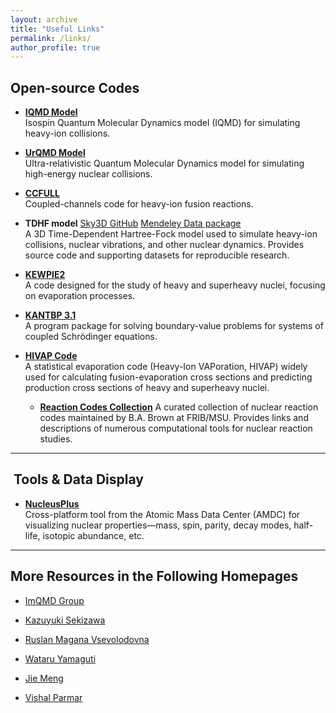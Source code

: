 ```yaml
---
layout: archive
title: "Useful Links"
permalink: /links/
author_profile: true
---
```



##  Open-source Codes

- **[IQMD Model](https://www.scidb.cn/en/detail?dataSetId=d198f93bff464a3c80e0e02485ef1304)**  
  Isospin Quantum Molecular Dynamics model (IQMD) for simulating heavy-ion collisions.

- **[UrQMD Model](https://itp.uni-frankfurt.de/~bleicher/index.html?content=urqmd)**  
  Ultra-relativistic Quantum Molecular Dynamics model for simulating high-energy nuclear collisions.

- **[CCFULL](https://www2.yukawa.kyoto-u.ac.jp/~kouichi.hagino/ccfull.html)**  
  Coupled-channels code for heavy-ion fusion reactions.

- **TDHF model** [Sky3D GitHub](https://github.com/manybody/sky3d) [Mendeley Data package](https://data.mendeley.com/datasets/vzbrzvyrn4/2)  
  A 3D Time-Dependent Hartree-Fock model used to simulate heavy-ion collisions, nuclear vibrations, and other nuclear dynamics. Provides source code and supporting datasets for reproducible research.


- **[KEWPIE2](https://data.mendeley.com/datasets/jpr32dzp8g/1)**  
  A code designed for the study of heavy and superheavy nuclei, focusing on evaporation processes.

- **[KANTBP 3.1](https://data.mendeley.com/datasets/4vm9fhyvh3/1)**  
  A program package for solving boundary-value problems for systems of coupled Schrödinger equations.

- **[HIVAP Code](http://www.imqmd.com/download.html)**  
  A statistical evaporation code (Heavy-Ion VAPoration, HIVAP) widely used for calculating fusion-evaporation cross sections and predicting production cross sections of heavy and superheavy nuclei.

  - **[Reaction Codes Collection](https://people.frib.msu.edu/~brown/reaction-codes/home.html)** 
  A curated collection of nuclear reaction codes maintained by B.A. Brown at FRIB/MSU. Provides links and descriptions of numerous computational tools for nuclear reaction studies.

---

##  ​ Tools & Data Display

- **[NucleusPlus](https://amdc.impcas.ac.cn/web/nubcleus%202_en.html)**  
  Cross-platform tool from the Atomic Mass Data Center (AMDC) for visualizing nuclear properties—mass, spin, parity, decay modes, half-life, isotopic abundance, etc.

---

## More Resources in the Following Homepages

- [ImQMD Group](http://www.imqmd.com/)  

- [Kazuyuki Sekizawa](https://sekizawa.fizyka.pw.edu.pl/english/index.html)  

- [Ruslan Magana Vsevolodovna](https://science-ruslan.weebly.com/about.html)  

- [Wataru Yamaguti](https://www.rcnp.osaka-u.ac.jp/~yamaguti/wyama_RIKEN/wyama/index.html)  

- [Jie Meng](https://pkunuclear.github.io/people/jmeng.html)

- [Vishal Parmar](https://sites.google.com/view/vishal-parmar)  



